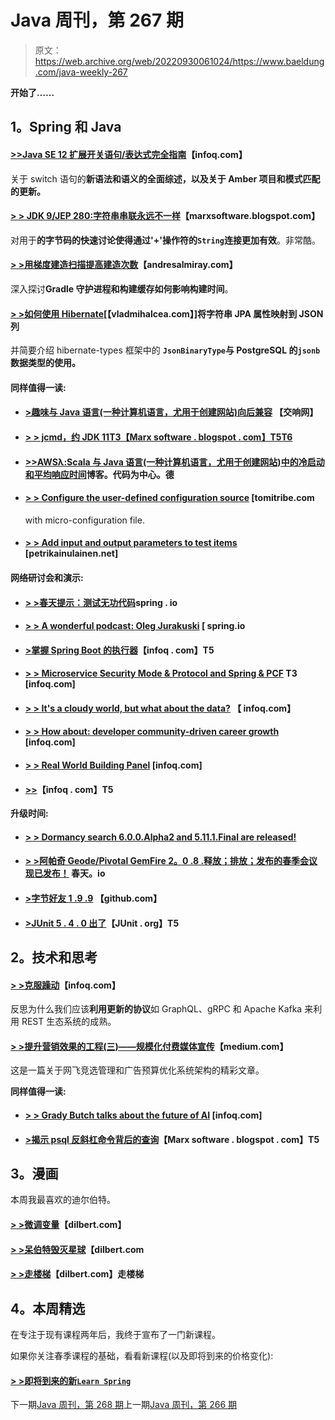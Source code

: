 # Java 周刊，第 267 期

> 原文：<https://web.archive.org/web/20220930061024/https://www.baeldung.com/java-weekly-267>

**开始了……**

## **1。Spring 和 Java**

#### [**>>Java SE 12 扩展开关语句/表达式完全指南**](https://web.archive.org/web/20220625171214/https://www.infoq.com/articles/java-12-switch-expression?utm_campaign=infoq_content&utm_source=infoq&utm_medium=feed&utm_term=global)【infoq.com】

关于 switch 语句的**新语法和语义的全面综述，以及关于 Amber 项目和模式匹配的更新。**

#### [**> > JDK 9/JEP 280:字符串串联永远不一样**](https://web.archive.org/web/20220625171214/https://marxsoftware.blogspot.com/2019/01/jep-280-indify-string-concatenations.html)【marxsoftware.blogspot.com】

对用于**的字节码的快速讨论使得通过'+'操作符的`String`连接更加有效**。非常酷。

#### [**> >用梯度建造扫描提高建造次数**](https://web.archive.org/web/20220625171214/http://andresalmiray.com/improving-build-times-with-gradle-buildscans/)【andresalmiray.com】

深入探讨**Gradle 守护进程和构建缓存如何影响构建时间**。

#### [**> >如何使用 Hibernate**](https://web.archive.org/web/20220625171214/https://vladmihalcea.com/map-string-jpa-property-json-column-hibernate/)[【vladmihalcea.com】]将字符串 JPA 属性映射到 JSON 列

并简要介绍 hibernate-types 框架中的 **`JsonBinaryType`与 PostgreSQL 的`jsonb`数据类型的使用。**

#### **同样值得一读:**

*   #### [**>趣味与 Java 语言(一种计算机语言，尤用于创建网站)向后兼容**](https://web.archive.org/web/20220625171214/https://www.symphonious.net/2019/02/04/fun-with-java-backwards-compatibility/) 【交响网】

*   #### [**> > jcmd，约 JDK 11**T3【Marx software . blogspot . com】T5T6](https://web.archive.org/web/20220625171214/https://marxsoftware.blogspot.com/2019/02/jcmd-jdk-11.html)

*   #### [**>>AWSλ:Scala 与 Java 语言(一种计算机语言，尤用于创建网站)中的冷启动和平均响应时间**](https://web.archive.org/web/20220625171214/https://blog.codecentric.de/en/2019/02/aws-lambda-cold-boot-and-mean-response-times-in-scala-vs-java/)博客。代码为中心。德

*   #### [**> > Configure the user-defined configuration source**](https://web.archive.org/web/20220625171214/https://www.tomitribe.com/blog/custom-configsource-with-microprofile-configuration/) [tomitribe.com

    with micro-configuration file.
*   #### **[> > Add input and output parameters to test items](https://web.archive.org/web/20220625171214/https://www.petrikainulainen.net/programming/testing/adding-input-and-output-parameters-to-testproject-actions/)** [petrikainulainen.net]

#### **网络研讨会和演示:**

*   #### [**> >春天提示：测试无功代码**](https://web.archive.org/web/20220625171214/https://spring.io/blog/2019/02/06/spring-tips-testing-reactive-code)spring . io

*   #### [**> > A wonderful podcast: Oleg Jurakuski**](https://web.archive.org/web/20220625171214/https://spring.io/blog/2019/02/01/a-bootiful-podcast-oleg-zhurakousky) [ spring.io

*   #### [**>掌握 Spring Boot 的执行器**](https://web.archive.org/web/20220625171214/https://www.infoq.com/presentations/spring-boot-actuator?utm_campaign=infoq_content&utm_source=infoq&utm_medium=feed&utm_term=global)【infoq . com】T5

*   #### **[> > Microservice Security Mode & Protocol and Spring & PCF](https://web.archive.org/web/20220625171214/https://www.infoq.com/presentations/microservices-security-spring-pcf?utm_campaign=infoq_content&utm_source=infoq&utm_medium=feed&utm_term=global) T3 [infoq.com]**

*   #### [**> > It's a cloudy world, but what about the data?**](https://web.archive.org/web/20220625171214/https://www.infoq.com/presentations/microservices-pcf-pcc?utm_campaign=infoq_content&utm_source=infoq&utm_medium=feed&utm_term=global) 【 infoq.com】

*   #### [**> > How about: developer community-driven career growth**](https://web.archive.org/web/20220625171214/https://www.infoq.com/presentations/booking-game-roles?utm_campaign=infoq_content&utm_source=infoq&utm_medium=feed&utm_term=global) [infoq.com]

*   #### [**> > Real World Building Panel**](https://web.archive.org/web/20220625171214/https://www.infoq.com/presentations/architectures-panel?utm_campaign=infoq_content&utm_source=infoq&utm_medium=feed&utm_term=global) [infoq.com]

*   #### [**>>**](https://web.archive.org/web/20220625171214/https://www.infoq.com/presentations/metrics-apache-geode-micrometer?utm_campaign=infoq_content&utm_source=infoq&utm_medium=feed&utm_term=global)【infoq . com】T5

**升级时间:**

*   #### [**> > Dormancy search 6.0.0.Alpha2 and 5.11.1.Final are released!**](https://web.archive.org/web/20220625171214/http://in.relation.to/2019/02/01/hibernate-search-6-0-0-Alpha2-and-5-11-1-Final/)

*   #### [**> >阿帕奇 Geode/Pivotal GemFire 2。0 .8 .释放；排放；发布的春季会议现已发布！**](https://web.archive.org/web/20220625171214/https://spring.io/blog/2019/02/04/spring-session-for-apache-geode-pivotal-gemfire-2-0-8-release-available) 春天。io

*   #### **[>字节好友 1 .9 .9](https://web.archive.org/web/20220625171214/https://github.com/raphw/byte-buddy/releases/tag/byte-buddy-1.9.9)** 【github.com】

*   #### **[>JUnit 5 . 4 . 0 出了](https://web.archive.org/web/20220625171214/https://junit.org/junit5/docs/5.4.0/release-notes/)**【JUnit . org】T5

## **2。技术和思考**

#### [**> >克服躁动**](https://web.archive.org/web/20220625171214/https://www.infoq.com/articles/overcoming-restlessness?utm_campaign=infoq_content&utm_source=infoq&utm_medium=feed&utm_term=global)【infoq.com】

反思为什么我们应该**利用更新的协议**如 GraphQL、gRPC 和 Apache Kafka 来利用 REST 生态系统的成熟。

#### **[> >提升营销效果的工程(三)——规模化付费媒体宣传](https://web.archive.org/web/20220625171214/https://medium.com/netflix-techblog/engineering-to-scale-paid-media-campaigns-84ba018fb3fa)**【medium.com】

这是一篇关于网飞竞选管理和广告预算优化系统架构的精彩文章。

**同样值得一读:**

*   #### [**> > Grady Butch talks about the future of AI**](https://web.archive.org/web/20220625171214/https://www.infoq.com/news/2019/02/Grady-Booch-Future-AI?utm_campaign=infoq_content&utm_source=infoq&utm_medium=feed&utm_term=global) [infoq.com]

*   #### [**>揭示 psql 反斜杠命令背后的查询**](https://web.archive.org/web/20220625171214/https://marxsoftware.blogspot.com/2019/02/psql-backslash-commands-queries.html)【Marx software . blogspot . com】T5

## **3。漫画**

本周我最喜欢的迪尔伯特。

#### [**> >微调变量**](https://web.archive.org/web/20220625171214/https://dilbert.com/strip/2019-01-31)【dilbert.com】

#### [**> >呆伯特毁灭星球**](https://web.archive.org/web/20220625171214/https://dilbert.com/strip/2019-02-03)【dilbert.com

#### [**> >走楼梯**](https://web.archive.org/web/20220625171214/https://dilbert.com/strip/2019-02-02)【dilbert.com】走楼梯

## **4。本周精选**

在专注于现有课程两年后，我终于宣布了一门新课程。

如果你关注春季课程的基础，看看新课程(以及即将到来的价格变化):

#### **[> >即将到来的新`Learn Spring`](/web/20220625171214/https://www.baeldung.com/learn-spring-course)**

下一期[Java 周刊，第 268 期](/web/20220625171214/https://www.baeldung.com/java-weekly-268)上一期[Java 周刊，第 266 期](/web/20220625171214/https://www.baeldung.com/java-weekly-266)